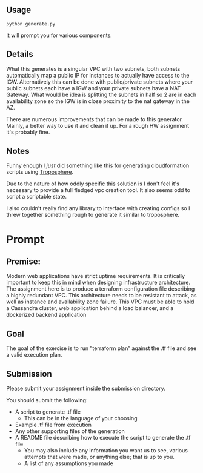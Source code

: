 ## Usage

    python generate.py

It will prompt you for various components.

## Details

What this generates is a singular VPC with two subnets, both subnets automatically map a public IP for instances to actually have access to the IGW. Alternatively this can be done with public/private subnets where your public subnets each have a IGW and your private subnets have a NAT Gateway. What would be idea is splitting the subnets in half so 2 are in each availability zone so the IGW is in close proximity to the nat gateway in the AZ.

There are numerous improvements that can be made to this generator. Mainly, a better way to use it and clean it up. For a rough HW assignment it's probably fine.

## Notes

Funny enough I *just* did something like this for generating cloudformation scripts using [Troposphere](https://github.com/cloudtools/troposphere).

Due to the nature of how oddly specific this solution is I don't feel it's necessary to provide a full fledged vpc creation tool. It also seems odd to script a scriptable state.

I also couldn't really find any library to interface with creating configs so I threw together something rough to generate it similar to troposphere.

# Prompt

## Premise:

Modern web applications have strict uptime requirements. It is critically important to keep this in mind when designing infrastructure architecture. The assignment here is to produce a terraform configuration file describing a highly redundant VPC. This architecture needs to be resistant to attack, as well as instance and availability zone failure. This VPC must be able to hold a Cassandra cluster, web application behind a load balancer, and a dockerized backend application

## Goal

The goal of the exercise is to run ”terraform plan” against the .tf file and see a valid execution plan.

## Submission

Please submit your assignment inside the submission directory.

You should submit the following:

* A script to generate .tf file
    * This can be in the language of your choosing
* Example .tf file from execution
* Any other supporting files of the generation
* A README file describing how to execute the script to generate the .tf file
    * You may also include any information you want us to see, various attempts that were made, or anything else; that is up to you.
    * A list of any assumptions you made

